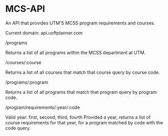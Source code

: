 # MCS-API
An API that provides UTM'S MCSS program requirements and courses.

Current domain: api.uoftplanner.com

/programs

Returns a list of all programs within the MCSS department at UTM.

/courses/:course

Returns a list of all courses that match that course query by course code.

/programs/:program

Returns a list of all programs that match that program query by program code.

/program/requirements/:year/:code

Valid year: first, second, third, fourth
Provided a year, returns a list of course requirements for that year, for a program matched by code with the code query.
